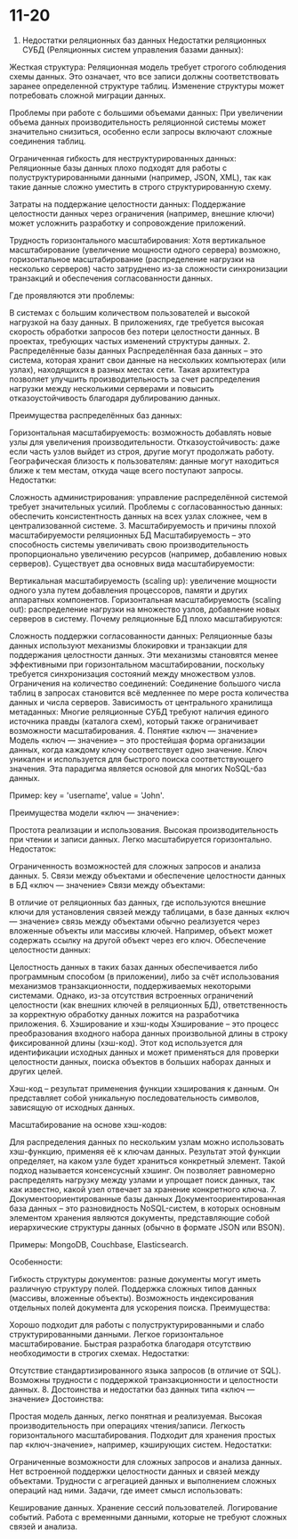 # 11-20
1. Недостатки реляционных баз данных
Недостатки реляционных СУБД (Реляционных систем управления базами данных):

Жесткая структура: Реляционная модель требует строгого соблюдения схемы данных. Это означает, что все записи должны соответствовать заранее определенной структуре таблиц. Изменение структуры может потребовать сложной миграции данных.

Проблемы при работе с большими объемами данных: При увеличении объема данных производительность реляционной системы может значительно снизиться, особенно если запросы включают сложные соединения таблиц.

Ограниченная гибкость для неструктурированных данных: Реляционные базы данных плохо подходят для работы с полуструктурированными данными (например, JSON, XML), так как такие данные сложно уместить в строго структурированную схему.

Затраты на поддержание целостности данных: Поддержание целостности данных через ограничения (например, внешние ключи) может усложнить разработку и сопровождение приложений.

Трудность горизонтального масштабирования: Хотя вертикальное масштабирование (увеличение мощности одного сервера) возможно, горизонтальное масштабирование (распределение нагрузки на несколько серверов) часто затруднено из-за сложности синхронизации транзакций и обеспечения согласованности данных.

Где проявляются эти проблемы:

В системах с большим количеством пользователей и высокой нагрузкой на базу данных.
В приложениях, где требуется высокая скорость обработки запросов без потери целостности данных.
В проектах, требующих частых изменений структуры данных.
2. Распределённые базы данных
Распределённая база данных – это система, которая хранит свои данные на нескольких компьютерах (или узлах), находящихся в разных местах сети. Такая архитектура позволяет улучшить производительность за счет распределения нагрузки между несколькими серверами и повысить отказоустойчивость благодаря дублированию данных.

Преимущества распределённых баз данных:

Горизонтальная масштабируемость: возможность добавлять новые узлы для увеличения производительности.
Отказоустойчивость: даже если часть узлов выйдет из строя, другие могут продолжать работу.
Географическая близость к пользователям: данные могут находиться ближе к тем местам, откуда чаще всего поступают запросы.
Недостатки:

Сложность администрирования: управление распределённой системой требует значительных усилий.
Проблемы с согласованностью данных: обеспечить консистентность данных на всех узлах сложнее, чем в централизованной системе.
3. Масштабируемость и причины плохой масштабируемости реляционных БД
Масштабируемость – это способность системы увеличивать свою производительность пропорционально увеличению ресурсов (например, добавлению новых серверов). Существует два основных вида масштабируемости:

Вертикальная масштабируемость (scaling up): увеличение мощности одного узла путем добавления процессоров, памяти и других аппаратных компонентов.
Горизонтальная масштабируемость (scaling out): распределение нагрузки на множество узлов, добавление новых серверов в систему.
Почему реляционные БД плохо масштабируются:

Сложность поддержки согласованности данных: Реляционные базы данных используют механизмы блокировки и транзакции для поддержания целостности данных. Эти механизмы становятся менее эффективными при горизонтальном масштабировании, поскольку требуется синхронизация состояний между множеством узлов.
Ограничения на количество соединений: Соединение большого числа таблиц в запросах становится всё медленнее по мере роста количества данных и числа серверов.
Зависимость от центрального хранилища метаданных: Многие реляционные СУБД требуют наличия единого источника правды (каталога схем), который также ограничивает возможности масштабирования.
4. Понятие «ключ — значение»
Модель «ключ — значение» – это простейшая форма организации данных, когда каждому ключу соответствует одно значение. Ключ уникален и используется для быстрого поиска соответствующего значения. Эта парадигма является основой для многих NoSQL-баз данных.

Пример: key = 'username', value = 'John'.

Преимущества модели «ключ — значение»:

Простота реализации и использования.
Высокая производительность при чтении и записи данных.
Легко масштабируется горизонтально.
Недостаток:

Ограниченность возможностей для сложных запросов и анализа данных.
5. Связи между объектами и обеспечение целостности данных в БД «ключ — значение»
Связи между объектами:

В отличие от реляционных баз данных, где используются внешние ключи для установления связей между таблицами, в базе данных «ключ — значение» связь между объектами обычно реализуется через вложенные объекты или массивы ключей.
Например, объект может содержать ссылку на другой объект через его ключ.
Обеспечение целостности данных:

Целостность данных в таких базах данных обеспечивается либо программным способом (в приложении), либо за счёт использования механизмов транзакционности, поддерживаемых некоторыми системами.
Однако, из-за отсутствия встроенных ограничений целостности (как внешних ключей в реляционных БД), ответственность за корректную обработку данных ложится на разработчика приложения.
6. Хэширование и хэш-коды
Хэширование – это процесс преобразования входного набора данных произвольной длины в строку фиксированной длины (хэш-код). Этот код используется для идентификации исходных данных и может применяться для проверки целостности данных, поиска объектов в больших наборах данных и других целей.

Хэш-код – результат применения функции хэширования к данным. Он представляет собой уникальную последовательность символов, зависящую от исходных данных.

Масштабирование на основе хэш-кодов:

Для распределения данных по нескольким узлам можно использовать хэш-функцию, применяя её к ключам данных. Результат этой функции определяет, на каком узле будет храниться конкретный элемент.
Такой подход называется консенсусный хэшинг. Он позволяет равномерно распределять нагрузку между узлами и упрощает поиск данных, так как известно, какой узел отвечает за хранение конкретного ключа.
7. Документоориентированные базы данных
Документоориентированная база данных – это разновидность NoSQL-систем, в которых основным элементом хранения являются документы, представляющие собой иерархические структуры данных (обычно в формате JSON или BSON).

Примеры: MongoDB, Couchbase, Elasticsearch.

Особенности:

Гибкость структуры документов: разные документы могут иметь различную структуру полей.
Поддержка сложных типов данных (массивы, вложенные объекты).
Возможность индексирования отдельных полей документа для ускорения поиска.
Преимущества:

Хорошо подходит для работы с полуструктурированными и слабо структурированными данными.
Легкое горизонтальное масштабирование.
Быстрая разработка благодаря отсутствию необходимости в строгих схемах.
Недостатки:

Отсутствие стандартизированного языка запросов (в отличие от SQL).
Возможны трудности с поддержкой транзакционности и целостности данных.
8. Достоинства и недостатки баз данных типа «ключ — значение»
Достоинства:

Простая модель данных, легко понятная и реализуемая.
Высокая производительность при операциях чтения/записи.
Легкость горизонтального масштабирования.
Подходит для хранения простых пар «ключ-значение», например, кэширующих систем.
Недостатки:

Ограниченные возможности для сложных запросов и анализа данных.
Нет встроенной поддержки целостности данных и связей между объектами.
Трудности с агрегацией данных и выполнением сложных операций над ними.
Задачи, где имеет смысл использовать:

Кеширование данных.
Хранение сессий пользователей.
Логирование событий.
Работа с временными данными, которые не требуют сложных связей и анализа.
